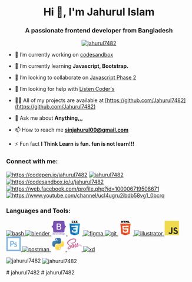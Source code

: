 <h1 align="center">Hi 👋, I'm Jahurul Islam</h1>
<h3 align="center">A passionate frontend developer from Bangladesh</h3>

<p align="center"> <a href="https://github.com/ryo-ma/github-profile-trophy"><img src="https://github-profile-trophy.vercel.app/?username=jahurul7482&theme=matrix&row=2&column=3" alt="jahurul7482" /></a> </p>

- 🔭 I’m currently working on [codesandbox](https://codesandbox.io/u/Jahurul7482)

- 🌱 I’m currently learning **Javascript, Bootstrap.**

- 👯 I’m looking to collaborate on [Javascript Phase 2](https://github.com/listenCoders/batch-1-javascript-phaseTwo)

- 🤝 I’m looking for help with [Listen Coder's](https://github.com/listenCoders)

- 👨‍💻 All of my projects are available at [https://github.com/Jahurul7482](https://github.com/Jahurul7482)

- 💬 Ask me about **Anything,,,**

- 📫 How to reach me **sinjahurul00@gmail.com**

- ⚡ Fun fact **I Think Learn is fun. fun is not learn!!!**

<h3 align="left">Connect with me:</h3>
<p align="left">
<a href="https://codepen.io/https://codepen.io/jahurul7482" target="blank"><img align="center" src="https://raw.githubusercontent.com/rahuldkjain/github-profile-readme-generator/master/src/images/icons/Social/codepen.svg" alt="https://codepen.io/jahurul7482" height="30" width="40" /></a>
<a href="https://twitter.com/jahurul7482" target="blank"><img align="center" src="https://raw.githubusercontent.com/rahuldkjain/github-profile-readme-generator/master/src/images/icons/Social/twitter.svg" alt="jahurul7482" height="30" width="40" /></a>
<a href="https://codesandbox.com/https://codesandbox.io/u/jahurul7482" target="blank"><img align="center" src="https://raw.githubusercontent.com/rahuldkjain/github-profile-readme-generator/master/src/images/icons/Social/codesandbox.svg" alt="https://codesandbox.io/u/jahurul7482" height="30" width="40" /></a>
<a href="https://fb.com/https://web.facebook.com/profile.php?id=100006719508671" target="blank"><img align="center" src="https://raw.githubusercontent.com/rahuldkjain/github-profile-readme-generator/master/src/images/icons/Social/facebook.svg" alt="https://web.facebook.com/profile.php?id=100006719508671" height="30" width="40" /></a>
<a href="https://www.youtube.com/c/https://www.youtube.com/channel/ucl4ugru2ibdb58vg1_0bcrq" target="blank"><img align="center" src="https://raw.githubusercontent.com/rahuldkjain/github-profile-readme-generator/master/src/images/icons/Social/youtube.svg" alt="https://www.youtube.com/channel/ucl4ugru2ibdb58vg1_0bcrq" height="30" width="40" /></a>
</p>

<h3 align="left">Languages and Tools:</h3>
<p align="left"> <a href="https://www.gnu.org/software/bash/" target="_blank" rel="noreferrer"> <img src="https://www.vectorlogo.zone/logos/gnu_bash/gnu_bash-icon.svg" alt="bash" width="40" height="40"/> </a> <a href="https://www.blender.org/" target="_blank" rel="noreferrer"> <img src="https://download.blender.org/branding/community/blender_community_badge_white.svg" alt="blender" width="40" height="40"/> </a> <a href="https://getbootstrap.com" target="_blank" rel="noreferrer"> <img src="https://raw.githubusercontent.com/devicons/devicon/master/icons/bootstrap/bootstrap-plain-wordmark.svg" alt="bootstrap" width="40" height="40"/> </a> <a href="https://www.w3schools.com/css/" target="_blank" rel="noreferrer"> <img src="https://raw.githubusercontent.com/devicons/devicon/master/icons/css3/css3-original-wordmark.svg" alt="css3" width="40" height="40"/> </a> <a href="https://www.figma.com/" target="_blank" rel="noreferrer"> <img src="https://www.vectorlogo.zone/logos/figma/figma-icon.svg" alt="figma" width="40" height="40"/> </a> <a href="https://git-scm.com/" target="_blank" rel="noreferrer"> <img src="https://www.vectorlogo.zone/logos/git-scm/git-scm-icon.svg" alt="git" width="40" height="40"/> </a> <a href="https://www.w3.org/html/" target="_blank" rel="noreferrer"> <img src="https://raw.githubusercontent.com/devicons/devicon/master/icons/html5/html5-original-wordmark.svg" alt="html5" width="40" height="40"/> </a> <a href="https://www.adobe.com/in/products/illustrator.html" target="_blank" rel="noreferrer"> <img src="https://www.vectorlogo.zone/logos/adobe_illustrator/adobe_illustrator-icon.svg" alt="illustrator" width="40" height="40"/> </a> <a href="https://developer.mozilla.org/en-US/docs/Web/JavaScript" target="_blank" rel="noreferrer"> <img src="https://raw.githubusercontent.com/devicons/devicon/master/icons/javascript/javascript-original.svg" alt="javascript" width="40" height="40"/> </a> <a href="https://www.photoshop.com/en" target="_blank" rel="noreferrer"> <img src="https://raw.githubusercontent.com/devicons/devicon/master/icons/photoshop/photoshop-line.svg" alt="photoshop" width="40" height="40"/> </a> <a href="https://postman.com" target="_blank" rel="noreferrer"> <img src="https://www.vectorlogo.zone/logos/getpostman/getpostman-icon.svg" alt="postman" width="40" height="40"/> </a> <a href="https://www.python.org" target="_blank" rel="noreferrer"> <img src="https://raw.githubusercontent.com/devicons/devicon/master/icons/python/python-original.svg" alt="python" width="40" height="40"/> </a> <a href="https://sass-lang.com" target="_blank" rel="noreferrer"> <img src="https://raw.githubusercontent.com/devicons/devicon/master/icons/sass/sass-original.svg" alt="sass" width="40" height="40"/> </a> <a href="https://www.adobe.com/products/xd.html" target="_blank" rel="noreferrer"> <img src="https://cdn.worldvectorlogo.com/logos/adobe-xd.svg" alt="xd" width="40" height="40"/> </a> </p>

<p><img align="left" src="https://github-readme-stats.vercel.app/api/top-langs?username=jahurul7482&show_icons=true&locale=en&layout=compact" alt="jahurul7482" /></p>

<p>&nbsp;<img align="center" src="https://github-readme-stats.vercel.app/api?username=jahurul7482&show_icons=true&locale=en" alt="jahurul7482" /></p>
#   j a h u r u l 7 4 8 2 
 
 # jahurul7482

